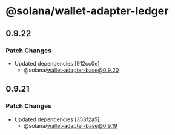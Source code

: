 # @solana/wallet-adapter-ledger

## 0.9.22

### Patch Changes

-   Updated dependencies [912cc0e]
    -   @solana/wallet-adapter-base@0.9.20

## 0.9.21

### Patch Changes

-   Updated dependencies [353f2a5]
    -   @solana/wallet-adapter-base@0.9.19
